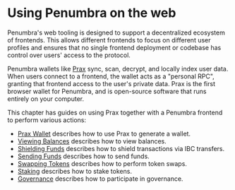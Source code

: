 # Using Penumbra on the web

Penumbra's web tooling is designed to support a decentralized ecosystem of
frontends.  This allows different frontends to focus on different user
profiles and ensures that no single frontend deployment or codebase has control
over users' access to the protocol.

Penumbra wallets like [Prax] sync, scan, decrypt, and locally index user data.
When users connect to a frontend, the wallet acts as a "personal RPC", granting
that frontend access to the user's private data.  Prax is the first browser
wallet for Penumbra, and is open-source software that runs entirely on your
computer.

This chapter has guides on using Prax together with a Penumbra frontend to
perform various actions:

- [Prax Wallet](./web/prax.md) describes how to use Prax to generate a wallet.
- [Viewing Balances](./web/balances.md) describes how to view balances.
- [Shielding Funds](./web/ibc-transfers.md) describes how to shield transactions via IBC transfers.
- [Sending Funds](./web/send.md) describes how to send funds.
- [Swapping Tokens](./web/swap.md) describes how to perform token swaps.
- [Staking](./web/stake.md) describes how to stake tokens.
- [Governance](./web/vote.md) describes how to participate in governance.

[Prax]: https://chromewebstore.google.com/detail/prax-wallet/lkpmkhpnhknhmibgnmmhdhgdilepfghe